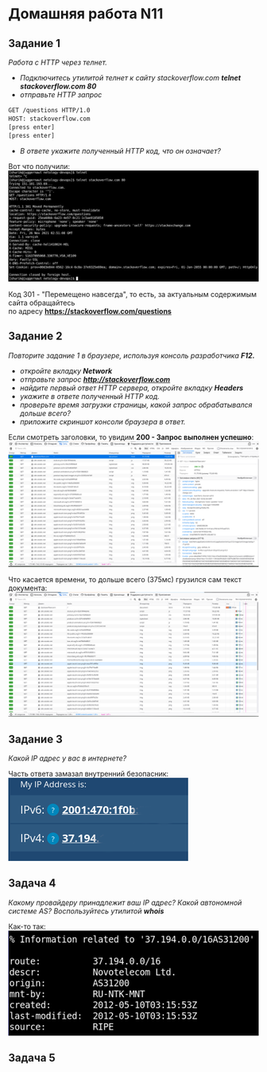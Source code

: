 Домашняя работа N11
===================

Задание 1
---------

*Работа c HTTP через телнет.*  
  
+ *Подключитесь утилитой телнет к сайту stackoverflow.com* ***telnet stackoverflow.com 80***  
+ *отправьте HTTP запрос*  

```bash
GET /questions HTTP/1.0
HOST: stackoverflow.com
[press enter]
[press enter]
```

+ *В ответе укажите полученный HTTP код, что он означает?*  
  
Вот что получили:  
![Ответ от stackoverflow.com](/dz11/pic/dz11_1.png)
  
Код 301 - "Перемещено навсегда", то есть, за актуальным содержимым сайта обращайтесь  
по адресу **https://stackoverflow.com/questions**  

Задание 2
---------

*Повторите задание 1 в браузере, используя консоль разработчика* ***F12.***  
+ *откройте вкладку* ***Network***  
+ *отправьте запрос* ***http://stackoverflow.com***  
+ *найдите первый ответ HTTP сервера, откройте вкладку* ***Headers***  
+ *укажите в ответе полученный HTTP код.*  
+ *проверьте время загрузки страницы, какой запрос обрабатывался дольше всего?*  
+ *приложите скриншот консоли браузера в ответ.*  
  
Если смотреть заголовки, то увидим **200 - Запрос выполнен успешно**:  
![Код 200](/dz11/pic/dz11_2_1.png)
  
Что касается времени, то дольше всего (375мс) грузился сам текст документа:  
![Загрузка с сайта](/dz11/pic/dz11_2_2.png)

Задание 3
---------

*Какой IP адрес у вас в интернете?*  
  
Часть ответа замазал внутренний безопасник:  
![Мой IP](/dz11/pic/dz11_3.png)

Задача 4
--------

*Какому провайдеру принадлежит ваш IP адрес? Какой автономной системе AS? Воспользуйтесь утилитой* ***whois***  
  
Как-то так:  
![Мой провайдер](/dz11/pic/dz11_4.png)

Задача 5
--------
